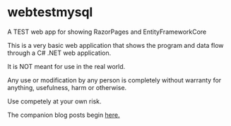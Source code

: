 # webtestmysql
A TEST web app for showing RazorPages and EntityFrameworkCore

This is a very basic web application that shows the program and data flow through a C# .NET web application.

It is NOT meant for use in the real world.

Any use or modification by any person is completely without warranty for anything, usefulness, harm or otherwise.

Use competely at your own risk.

The companion blog posts begin <a href=https://tardis1.wordpress.com/2020/09/30/c-entity-framework-core-databases-and-web-app-oh-my-part-1/> here.</a>

